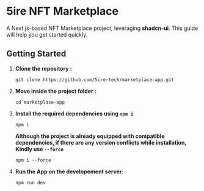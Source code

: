# 5ire NFT Marketplace

A Next.js-based NFT Marketplace project, leveraging **shadcn-ui**. This guide will help you get started quickly.

## Getting Started

1. **Clone the repository :**
   ```
   git clone https://github.com/5ire-tech/marketplace-app.git
   ```
2. **Move inside the project folder :**
   ```
   cd marketplace-app
   ```
3. **Install the required dependencies using `npm i`**
   ```
   npm i
   ```
   **Although the project is already equipped with compatible dependencies, if there are any version conflicts while installation, Kindly use `--force`**
   ```
   npm i --force
   ```

4. **Run the App on the developement server:**
   ```
   npm run dev
   ```
